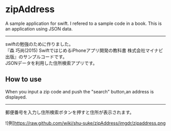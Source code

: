 # zipAddress
A sample application for swift. I refered to a sample code in a book. This is an application using JSON data. 
  ***
swiftの勉強のために作りました。  
『森 巧尚(2015) SwiftではじめるiPhoneアプリ開発の教科書  株式会社マイナビ出版』のサンプルコードです。  
JSONデータを利用した住所検索アプリです。
## How to use
When you input a zip code and push the "search" button,an address is displayed.  
  ***
郵便番号を入力し住所検索ボタンを押すと住所が表示されます。  
  
![例]https://raw.github.com/wiki/shu-suke/zipAddress/imgdr/zipaddress.png
